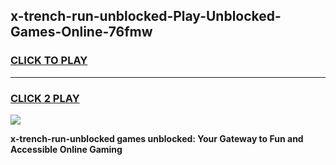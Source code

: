 
## x-trench-run-unblocked-Play-Unblocked-Games-Online-76fmw
<h3>
<a href="https://premium76.site?title=x-trench-run-unblocked&ref=25A">CLICK TO PLAY</a></h3>
<hr>

<h3>
<a href="https://premium76.site?title=x-trench-run-unblocked&ref=25A">CLICK 2 PLAY</a>
  
</h3>

<a href="https://premium76.site?title=x-trench-run-unblocked&ref=25A"><img src="https://clearcache.store/games.png"></a>


**x-trench-run-unblocked games unblocked: Your Gateway to Fun and Accessible Online Gaming**
